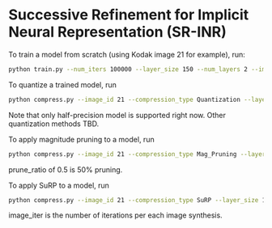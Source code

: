 # Successive Refinement for Implicit Neural Representation (SR-INR)

To train a model from scratch (using Kodak image 21 for example), run:

```bash
python train.py --num_iters 100000 --layer_size 150 --num_layers 2 --image_id 21
```

To quantize a trained model, run
```bash
python compress.py --image_id 21 --compression_type Quantization --layer_size 150 --num_layers 2 --quant_level half
``` 
Note that only half-precision model is supported right now. Other quantization methods TBD.

To apply magnitude pruning to a model, run
```bash
python compress.py --image_id 21 --compression_type Mag_Pruning --layer_size 150 --num_layers 2  --prune_ratio 0.5 --refine_iter 5000
```
prune_ratio of 0.5 is 50% pruning.

To apply SuRP to a model, run
```bash
python compress.py --image_id 21 --compression_type SuRP --layer_size 150 --num_layers 2 --surp_iter 100000 --image_iter 1000
```
image_iter is the number of iterations per each image synthesis.
